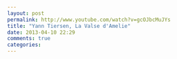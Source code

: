 ```yaml
---
layout: post
permalink: http://www.youtube.com/watch?v=gcOJbcMuJYs
title: "Yann Tiersen, La Valse d'Amelie"
date: 2013-04-10 22:29
comments: true
categories: 
---
```


